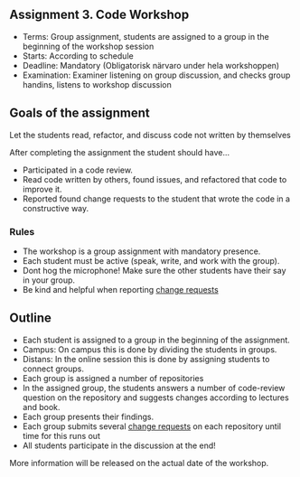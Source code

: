 ## Assignment 3. Code Workshop

 * Terms: Group assignment, students are assigned to a group in the beginning of the workshop session
 * Starts: According to schedule
 * Deadline: Mandatory (Obligatorisk närvaro under hela workshoppen)
 * Examination: Examiner listening on group discussion, and checks group handins, listens to workshop discussion

## Goals of the assignment
Let the students read, refactor, and discuss code not written by themselves

After completing the assignment the student should have...

 * Participated in a code review.
 * Read code written by others, found issues, and refactored that code to improve it.
 * Reported found change requests to the student that wrote the code in a constructive way.
 
### Rules 

 * The workshop is a group assignment with mandatory presence. 
 * Each student must be active (speak, write, and work with the group). 
 * Dont hog the microphone! Make sure the other students have their say in your group.
 * Be kind and helpful when reporting [change requests](https://goo.gl/forms/3dwXCI9e4oiGzX6q2)

## Outline
 * Each student is assigned to a group in the beginning of the assignment. 
  * Campus: On campus this is done by dividing the students in groups. 
  * Distans: In the online session this is done by assigning students to connect groups.
 * Each group is assigned a number of repositories
  * In the assigned group, the students answers a number of code-review question on the repository and suggests changes according to lectures and book. 
  * Each group presents their findings.
  * Each group submits several [change requests](https://goo.gl/forms/3dwXCI9e4oiGzX6q2) on each repository until time for this runs out
 * All students participate in the discussion at the end!
   
More information will be released on the actual date of the workshop.
